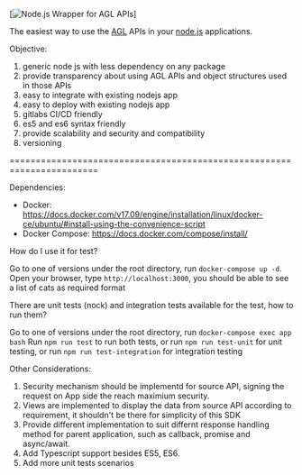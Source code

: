 [![Node.js Wrapper for AGL APIs](https://pluralsight.imgix.net/paths/path-icons/nodejs-601628d09d.png)]

The easiest way to use the [AGL](http://www.agl.com.au) APIs in your [node.js](http://nodejs.org/) applications.


Objective:

1. generic node js with less dependency on any package
2. provide transparency about using AGL APIs and object structures used in those APIs
3. easy to integrate with existing nodejs app
4. easy to deploy with existing nodejs app
5. gitlabs CI/CD friendly
6. es5 and es6 syntax friendly
7. provide scalability and security and compatibility
8. versioning

=======================================================================

Dependencies:

* Docker: https://docs.docker.com/v17.09/engine/installation/linux/docker-ce/ubuntu/#install-using-the-convenience-script
* Docker Compose: https://docs.docker.com/compose/install/

How do I use it for test?

Go to one of versions under the root directory, run `docker-compose up -d`.
Open your browser, type `http://localhost:3000`, you should be able to see a list of cats as required format

There are unit tests (nock) and integration tests available for the test, how to run them?

Go to one of versions under the root directory, run `docker-compose exec app bash`
Run `npm run test` to run both tests, or run `npm run test-unit` for unit testing, or run `npm run test-integration` for integration testing

Other Considerations:

1. Security mechanism should be implementd for source API, signing the request on App side the reach maximium security. 
2. Views are implemented to display the data from source API according to requirement, it shouldn't be there for simplicity of this SDK
3. Provide different implementation to suit differnt response handling method for parent application, such as callback, promise and async/await. 
4. Add Typescript support besides ES5, ES6.
5. Add more unit tests scenarios 





